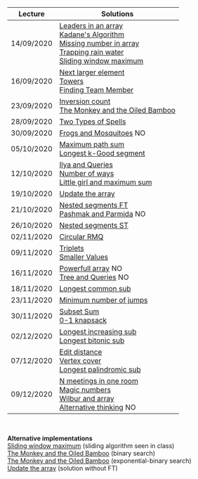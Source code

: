 | Lecture | Solutions | 
| ------- | --------- |
| 14/09/2020 | [Leaders in an array](code/leaders_array.cpp) <br /> [Kadane's Algorithm](code/kadane.cpp) <br /> [Missing number in array](code/missing_number.cpp) <br /> [Trapping rain water](code/trapping_rainwater.cpp) <br /> [Sliding window maximum](code/sliding_window.cpp) |
| 16/09/2020 | [Next larger element](code/next_larger_ele.ccp) <br /> [Towers](code/towers.cpp) <br /> [Finding Team Member](code/finding_teams.cpp) |
| 23/09/2020 | [Inversion count](code/inversion_count.cpp) <br /> [The Monkey and the Oiled Bamboo](code/monkey.cpp) |
| 28/09/2020 | [Two Types of Spells](code/two_type_spells.cpp) |
| 30/09/2020 | [Frogs and Mosquitoes](code/frogs_and_mosquitoes.cpp) NO |
| 05/10/2020 | [Maximum path sum](code/max_path_sum.cpp) <br /> [Longest k-Good segment](code/longest_kgood.cpp) |
| 12/10/2020 | [Ilya and Queries](code/ilya.cpp) <br /> [Number of ways](code/number_of_ways.cpp) <br /> [Little girl and maximum sum](code/little_girl.cpp) |
| 19/10/2020 | [Update the array](code/update_array_ft.cpp) |
| 21/10/2020 | [Nested segments FT](code/nested_segment_ft.cpp) <br /> [Pashmak and Parmida](code/pashmak_parmida.cpp) NO |
| 26/10/2020 | [Nested segments ST](code/nested_segment_st.cpp) |
| 02/11/2020 | [Circular RMQ](code/circular_rmq.cpp) |
| 09/11/2020 | [Triplets](code/triplets.cpp) <br /> [Smaller Values](code/smaller_values.cpp) |
| 16/11/2020 | [Powerfull array]() NO <br /> [Tree and Queries]() NO |
| 18/11/2020 | [Longest common sub](code/longest_common_sub.cpp) <br /> |
| 23/11/2020 | [Minimum number of jumps](code/min_num_jumps.cpp) | 
| 30/11/2020 | [Subset Sum](code/subset_sum.cpp) <br /> [0-1 knapsack](code/knapsack.cpp) |
| 02/12/2020 | [Longest increasing sub](code/longest_increasing_sub.cpp) <br /> [Longest bitonic sub](code/longest_bitonic_sub.cpp) | 
| 07/12/2020 | [Edit distance](code/edit_distance.cpp) <br /> [Vertex cover](code/vertex_cover.cpp) <br /> [Longest palindromic sub](code/longest_palindromic_sub.cpp) |
| 09/12/2020 | [N meetings in one room](code/n_meating_one_room.cpp) <br /> [Magic numbers](code/magic_number.cpp) <br /> [Wilbur and array](code/wilbur_and_array.cpp) <br /> [Alternative thinking]() NO |

<br />

**Alternative implementations**  
[Sliding window maximum](code/submaxOpt.cpp) (sliding algorithm seen in class)  
[The Monkey and the Oiled Bamboo](code/monkeybin.cpp) (binary search)  
[The Monkey and the Oiled Bamboo](code/monkeyexp.cpp) (exponential-binary search)  
[Update the array](code/update_array.cpp) (solution without FT)  

<!-- TO DO

Missing es:
- frogs and mosq (Wrong Answer test 5)
- pashmark (I don't get it)
- powerfull array (TLE test 6, need opt)
- tree and queries (TBD)

- Wilbur and array
- Alternative thinking

Write all the descriptions.

Check code quality
Do LIS with speedup
DO LPS without LCS

-->